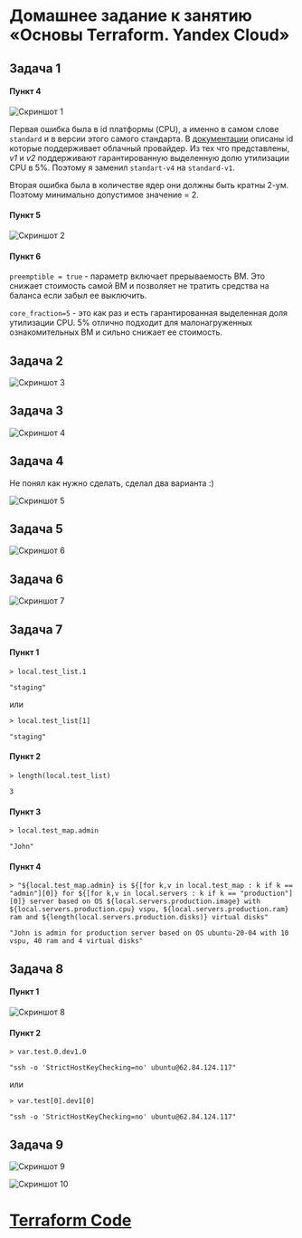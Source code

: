# Домашнее задание к занятию «Основы Terraform. Yandex Cloud»

## Задача 1

#### Пункт 4

![Скриншот 1](https://github.com/cachmc/netology_devops_homework/raw/main/02-terraform/02-basics/pictures/task-1-4.png)

Первая ошибка была в id платформы (CPU), а именно в самом слове `standard` и в версии этого самого стандарта. В [документации](https://yandex.cloud/ru/docs/compute/concepts/vm-platforms) описаны id которые поддерживает облачный провайдер. Из тех что представлены, *v1* и *v2* поддерживают гарантированную выделенную долю утилизации CPU в 5%. Поэтому я заменил `standart-v4` на `standard-v1`.

Вторая ошибка была в количестве ядер они должны быть кратны 2-ум. Поэтому минимально допустимое значение = 2.

#### Пункт 5

![Скриншот 2](https://github.com/cachmc/netology_devops_homework/raw/main/02-terraform/02-basics/pictures/task-1-5.png)

#### Пункт 6

`preemptible = true` - параметр включает прерываемость ВМ. Это снижает стоимость самой ВМ и позволяет не тратить средства на баланса если забыл ее выключить.

`core_fraction=5` - это как раз и есть гарантированная выделенная доля утилизации CPU. 5% отлично подходит для малонагруженных ознакомительных ВМ и сильно снижает ее стоимость.



## Задача 2

![Скриншот 3](https://github.com/cachmc/netology_devops_homework/raw/main/02-terraform/02-basics/pictures/task-2.png)



## Задача 3

![Скриншот 4](https://github.com/cachmc/netology_devops_homework/raw/main/02-terraform/02-basics/pictures/task-3.png)



## Задача 4

Не понял как нужно сделать, сделал два варианта :)

![Скриншот 5](https://github.com/cachmc/netology_devops_homework/raw/main/02-terraform/02-basics/pictures/task-4.png)



## Задача 5

![Скриншот 6](https://github.com/cachmc/netology_devops_homework/raw/main/02-terraform/02-basics/pictures/task-5.png)



## Задача 6

![Скриншот 7](https://github.com/cachmc/netology_devops_homework/raw/main/02-terraform/02-basics/pictures/task-6.png)



## Задача 7

#### Пункт 1

```
> local.test_list.1

"staging"
```

или

```
> local.test_list[1]

"staging"
```

#### Пункт 2

```
> length(local.test_list)

3
```

#### Пункт 3

```
> local.test_map.admin

"John"
```

#### Пункт 4

```
> "${local.test_map.admin} is ${[for k,v in local.test_map : k if k == "admin"][0]} for ${[for k,v in local.servers : k if k == "production"][0]} server based on OS ${local.servers.production.image} with ${local.servers.production.cpu} vspu, ${local.servers.production.ram} ram and ${length(local.servers.production.disks)} virtual disks" 

"John is admin for production server based on OS ubuntu-20-04 with 10 vspu, 40 ram and 4 virtual disks"
```



## Задача 8

#### Пункт 1

![Скриншот 8](https://github.com/cachmc/netology_devops_homework/raw/main/02-terraform/02-basics/pictures/task-8-1.png)

#### Пункт 2

```
> var.test.0.dev1.0

"ssh -o 'StrictHostKeyChecking=no' ubuntu@62.84.124.117"
```

или

```
> var.test[0].dev1[0]

"ssh -o 'StrictHostKeyChecking=no' ubuntu@62.84.124.117"
```



## Задача 9

![Скриншот 9](https://github.com/cachmc/netology_devops_homework/raw/main/02-terraform/02-basics/pictures/task-9-1.png)

![Скриншот 10](https://github.com/cachmc/netology_devops_homework/raw/main/02-terraform/02-basics/pictures/task-9-2.png)



# [Terraform Code](https://github.com/cachmc/netology_devops_homework/tree/main/02-terraform/02-basics/src)
